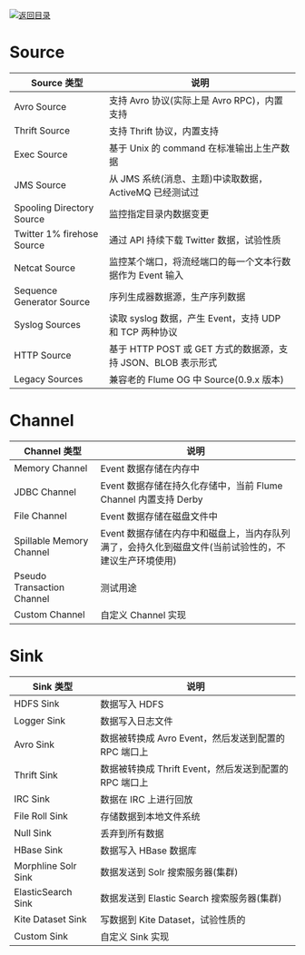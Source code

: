 [![返回目录](https://parg.co/UCb)](https://github.com/wxyyxc1992/Awesome-CheatSheet) 
 
 
# Source

| **Source 类型**            | **说明**                                                     |
| -------------------------- | ------------------------------------------------------------ |
| Avro Source                | 支持 Avro 协议(实际上是 Avro RPC)，内置支持                |
| Thrift Source              | 支持 Thrift 协议，内置支持                                   |
| Exec Source                | 基于 Unix 的 command 在标准输出上生产数据                    |
| JMS Source                 | 从 JMS 系统(消息、主题)中读取数据，ActiveMQ 已经测试过     |
| Spooling Directory Source  | 监控指定目录内数据变更                                       |
| Twitter 1% firehose Source | 通过 API 持续下载 Twitter 数据，试验性质                     |
| Netcat Source              | 监控某个端口，将流经端口的每一个文本行数据作为 Event 输入    |
| Sequence Generator Source  | 序列生成器数据源，生产序列数据                               |
| Syslog Sources             | 读取 syslog 数据，产生 Event，支持 UDP 和 TCP 两种协议       |
| HTTP Source                | 基于 HTTP POST 或 GET 方式的数据源，支持 JSON、BLOB 表示形式 |
| Legacy Sources             | 兼容老的 Flume OG 中 Source(0.9.x 版本)                    |

# Channel

| **Channel 类型**           | **说明**                                                                                               |
| -------------------------- | ------------------------------------------------------------------------------------------------------ |
| Memory Channel             | Event 数据存储在内存中                                                                                 |
| JDBC Channel               | Event 数据存储在持久化存储中，当前 Flume Channel 内置支持 Derby                                        |
| File Channel               | Event 数据存储在磁盘文件中                                                                             |
| Spillable Memory Channel   | Event 数据存储在内存中和磁盘上，当内存队列满了，会持久化到磁盘文件(当前试验性的，不建议生产环境使用) |
| Pseudo Transaction Channel | 测试用途                                                                                               |
| Custom Channel             | 自定义 Channel 实现                                                                                    |

# Sink

| **Sink 类型**       | **说明**                                               |
| ------------------- | ------------------------------------------------------ |
| HDFS Sink           | 数据写入 HDFS                                          |
| Logger Sink         | 数据写入日志文件                                       |
| Avro Sink           | 数据被转换成 Avro Event，然后发送到配置的 RPC 端口上   |
| Thrift Sink         | 数据被转换成 Thrift Event，然后发送到配置的 RPC 端口上 |
| IRC Sink            | 数据在 IRC 上进行回放                                  |
| File Roll Sink      | 存储数据到本地文件系统                                 |
| Null Sink           | 丢弃到所有数据                                         |
| HBase Sink          | 数据写入 HBase 数据库                                  |
| Morphline Solr Sink | 数据发送到 Solr 搜索服务器(集群)                     |
| ElasticSearch Sink  | 数据发送到 Elastic Search 搜索服务器(集群)           |
| Kite Dataset Sink   | 写数据到 Kite Dataset，试验性质的                      |
| Custom Sink         | 自定义 Sink 实现                                       |
